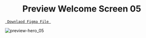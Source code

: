 <h1 align="center">Preview Welcome Screen 05</h1>

<a align ="center" href="https://github.com/Dezenix/mobile-screens/blob/main/Login_Screens/Screen03/Welcome03.fig"> `  Downlaod Figma File  `</a>


![preview-hero_05](https://github.com/Dezenix/mobile-screens/blob/main/Login_Screens/Screen05/welcome05_preview.png)

